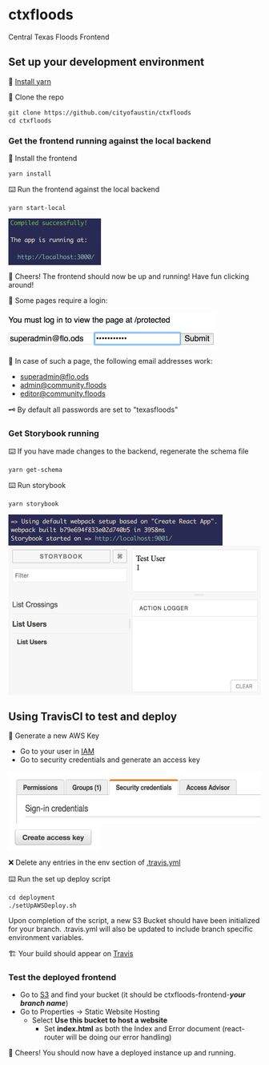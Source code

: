 # ctxfloods
Central Texas Floods Frontend

## Set up your development environment
💾 [Install yarn](https://yarnpkg.com/en/docs/install)

👯 Clone the repo
```
git clone https://github.com/cityofaustin/ctxfloods
cd ctxfloods
```

### Get the frontend running against the local backend
💾 Install the frontend
```
yarn install
```
⌨️ Run the frontend against the local backend
```
yarn start-local
```
<img src="/README/localfrontendrunning.png" align="middle" height="93" >

🥂 Cheers! The frontend should now be up and running! Have fun clicking around!

🔑 Some pages require a login:

<img src="/README/logintofrontend.png" align="middle" height="76" >

📧 In case of such a page, the following email addresses work:
* superadmin@flo.ods
* admin@community.floods
* editor@community.floods

 🗝 By default all passwords are set to "texasfloods"

### Get Storybook running
⌨️ If you have made changes to the backend, regenerate the schema file
```
yarn get-schema
```

⌨️ Run storybook
```
yarn storybook
```
<img src="/README/storybookrunning.png" align="middle" height="62" >
<img src="/README/storybookscreeny.png" align="middle" height="299" >

## Using TravisCI to test and deploy
🔑 Generate a new AWS Key
  * Go to your user in [IAM](https://console.aws.amazon.com/iam/home#/users)
  * Go to security credentials and generate an access key
<img src="/README/securitycredentials.png" align="middle" height="106" >
<img src="/README/createaccesskey.png" align="middle" height="54" >

❌ Delete any entries in the env section of [.travis.yml](.travis.yml)

⌨️  Run the set up deploy script
```
cd deployment
./setUpAWSDeploy.sh
```
Upon completion of the script, a new S3 Bucket should have been initialized for your branch. .travis.yml will also be updated to include branch specific environment variables.

🏗 Your build should appear on [Travis](https://travis-ci.org/)

### Test the deployed frontend
* Go to [S3](https://console.aws.amazon.com/s3/) and find your bucket (it should be ctxfloods-frontend-***your branch name***)
* Go to Properties -> Static Website Hosting
  * Select **Use this bucket to host a website**
    * Set **index.html** as both the Index and Error document (react-router will be doing our error handling)

🍾 Cheers! You should now have a deployed instance up and running.

